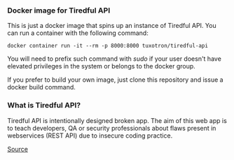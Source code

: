 ### Docker image for Tiredful API

This is just a docker image that spins up an instance of Tiredful API.
You can run a container with the following command:

`docker container run -it --rm -p 8000:8000 tuxotron/tiredful-api`

You will need to prefix such command with *sudo* if your user doesn't have elevated privileges in the system or belongs to the docker group.

If you prefer to build your own image, just clone this repository and issue a docker build command.

### What is Tiredful API?

Tiredful API is intentionally designed broken app. The aim of this web app is to teach developers, QA  or security professionals about flaws present in webservices (REST API) due to insecure coding practice.

[Source](https://github.com/payatu/Tiredful-API)